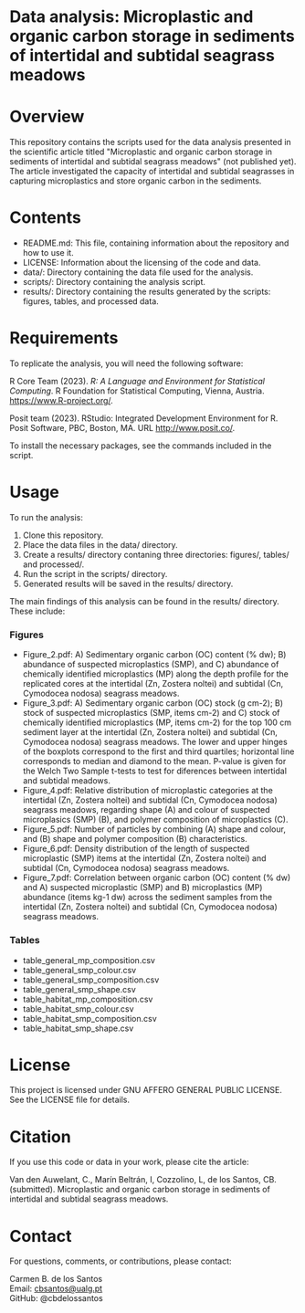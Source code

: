 # Data analysis: Microplastic and organic carbon storage in sediments of intertidal and subtidal seagrass meadows     

# Overview

This repository contains the scripts used for the data analysis presented in the scientific article titled "Microplastic and organic carbon storage in sediments of intertidal and subtidal seagrass meadows" (not published yet). The article investigated the capacity of intertidal and subtidal seagrasses in capturing microplastics and store organic carbon in the sediments.    

# Contents

* README.md: This file, containing information about the repository and how to use it.    
* LICENSE: Information about the licensing of the code and data.    
* data/: Directory containing the data file used for the analysis.       
* scripts/: Directory containing the analysis script.   
* results/: Directory containing the results generated by the scripts: figures, tables, and processed data.    

# Requirements

To replicate the analysis, you will need the following software:

R Core Team (2023). _R: A Language and Environment for Statistical Computing_. R Foundation for Statistical Computing,
  Vienna, Austria. <https://www.R-project.org/>.
  
Posit team (2023). RStudio: Integrated Development Environment for R. Posit Software, PBC, Boston, MA. URL
  http://www.posit.co/.

To install the necessary packages, see the commands included in the script.    

# Usage

To run the analysis:

1. Clone this repository.   
2. Place the data files in the data/ directory.
3. Create a results/ directory contaning three directories: figures/, tables/ and processed/. 
4. Run the script in the scripts/ directory.  
5. Generated results will be saved in the results/ directory.

The main findings of this analysis can be found in the results/ directory. These include:

### Figures   

* Figure_2.pdf: A) Sedimentary organic carbon (OC) content (% dw); B) abundance of suspected  microplastics (SMP), and C) abundance of chemically identified microplastics (MP) along the depth profile for the replicated cores at the intertidal (Zn, Zostera noltei) and subtidal (Cn, Cymodocea nodosa) seagrass meadows.     
* Figure_3.pdf: A) Sedimentary organic carbon (OC) stock (g cm-2); B) stock of suspected microplastics (SMP, items cm-2) and C) stock of chemically identified microplastics (MP, items cm-2) for the top 100 cm sediment layer at the intertidal (Zn, Zostera noltei) and subtidal (Cn, Cymodocea nodosa) seagrass meadows. The lower and upper hinges of the boxplots correspond to the first and third quartiles; horizontal line corresponds to median and diamond to the mean. P-value is given for the Welch Two Sample t-tests to test for diferences between intertidal and subtidal meadows.    
* Figure_4.pdf: Relative distribution of microplastic categories at the intertidal (Zn, Zostera noltei) and subtidal (Cn, Cymodocea nodosa) seagrass meadows, regarding shape (A) and colour of suspected microplasics (SMP) (B), and polymer composition of microplastics (C).     
* Figure_5.pdf: Number of particles by combining (A) shape and colour, and (B) shape and polymer composition (B) characteristics.    
* Figure_6.pdf: Density distribution of the length of suspected microplastic (SMP) items at the intertidal (Zn, Zostera noltei) and subtidal (Cn, Cymodocea nodosa) seagrass meadows.     
* Figure_7.pdf: Correlation between organic carbon (OC) content (% dw) and A) suspected microplastic (SMP) and B) microplastics (MP) abundance (items kg-1 dw) across the sediment samples from the intertidal (Zn, Zostera noltei) and subtidal (Cn, Cymodocea nodosa) seagrass meadows.   

### Tables   
* table_general_mp_composition.csv
* table_general_smp_colour.csv
* table_general_smp_composition.csv
* table_general_smp_shape.csv
* table_habitat_mp_composition.csv
* table_habitat_smp_colour.csv
* table_habitat_smp_composition.csv
* table_habitat_smp_shape.csv      

# License

This project is licensed under GNU AFFERO GENERAL PUBLIC LICENSE. See the LICENSE file for details.

# Citation

If you use this code or data in your work, please cite the article:    

Van den Auwelant, C., Marín Beltrán, I, Cozzolino, L, de los Santos, CB. (submitted). Microplastic and organic carbon storage in sediments of intertidal and subtidal seagrass meadows.    

# Contact    

For questions, comments, or contributions, please contact:    

Carmen B. de los Santos    
Email: cbsantos@ualg.pt     
GitHub: @cbdelossantos    
